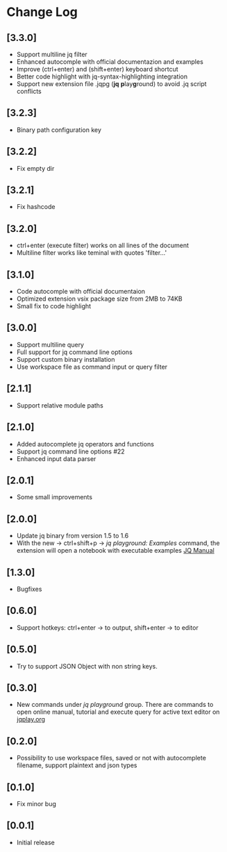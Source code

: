 # Change Log

## [3.3.0]

* Support multiline jq filter
* Enhanced autocomple with official documentazion and examples
* Improve (ctrl+enter) and (shift+enter) keyboard shortcut
* Better code highlight with jq-syntax-highlighting integration
* Support new extension file .jqpg (**jq** **p**lay**g**round) to avoid .jq script conflicts

## [3.2.3]

* Binary path configuration key

## [3.2.2]

* Fix empty dir

## [3.2.1]

* Fix hashcode

## [3.2.0]

* ctrl+enter (execute filter) works on all lines of the document
* Multiline filter works like teminal with quotes 'filter...'

## [3.1.0]

* Code autocomple with official documentaion
* Optimized extension vsix package size from 2MB to 74KB
* Small fix to code highlight

## [3.0.0]

* Support multiline query
* Full support for jq command line options
* Support custom binary installation
* Use workspace file as command input or query filter

## [2.1.1]

* Support relative module paths

## [2.1.0]

* Added autocomplete jq operators and functions
* Support jq command line options #22
* Enhanced input data parser

## [2.0.1]

* Some small improvements

## [2.0.0]

* Update jq binary from version 1.5 to 1.6
* With the new → ctrl+shift+p → _jq playground: Examples_ command, the extension will open a notebook with executable examples [JQ Manual](https://stedolan.github.io/jq/manual/)

## [1.3.0]

* Bugfixes

## [0.6.0]

* Support hotkeys: ctrl+enter → to output, shift+enter → to editor

## [0.5.0]

* Try to support JSON Object with non string keys.

## [0.3.0]

* New commands under _jq playground_ group. There are commands to open online manual, tutorial and execute query for active text editor on [jqplay.org](https://jqplay.org/)

## [0.2.0]

* Possibility to use workspace files, saved or not with autocomplete filename, support plaintext and json types

## [0.1.0]

* Fix minor bug

## [0.0.1]

* Initial release
